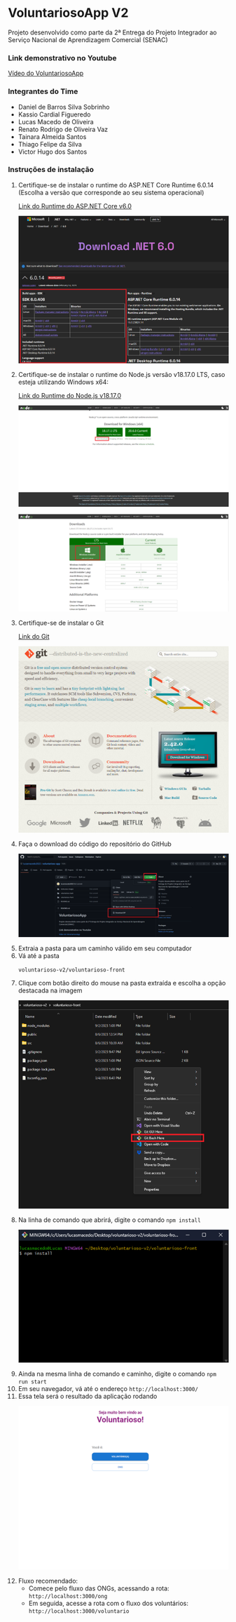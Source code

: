 <h1>VoluntariosoApp V2</h1>

<p>Projeto desenvolvido como parte da 2ª Entrega do Projeto Integrador ao Serviço Nacional de Aprendizagem Comercial (SENAC)</p>

<h3>Link demonstrativo no Youtube</h3>
<a href="https://youtu.be/s8IAErNAek8">Vídeo do VoluntariosoApp</a>

<h3>Integrantes do Time</h3>

<ul>
	<li>Daniel de Barros Silva Sobrinho</li>
	<li>Kassio Cardial Figueredo</li>
	<li>Lucas Macedo de Oliveira</li>
	<li>Renato Rodrigo de Oliveira Vaz</li>
	<li>Tainara Almeida Santos</li>
	<li>Thiago Felipe da Silva</li>
	<li>Victor Hugo dos Santos</li>
</ul>

<h3>Instruções de instalação</h3>

<ol>

<li>
	Certifique-se de instalar o runtime do ASP.NET Core Runtime 6.0.14 (Escolha a versão que corresponde ao seu sistema operacional)
	<p>
		<a href="https://dotnet.microsoft.com/en-us/download/dotnet/6.0">Link do Runtime do ASP.NET Core v6.0</a>
	</p>

![Image](instrucoes-images/print1.png)

</li>

<li>Certifique-se de instalar o runtime do Node.js versão v18.17.0 LTS, caso esteja utilizando Windows x64:
	<p>
		<a href="https://nodejs.org/en/">Link do Runtime do Node.js v18.17.0</a>
	</p>

![Image](instrucoes-images/print2.png)

![Image](instrucoes-images/print8.png)

</li>

<li>Certifique-se de instalar o Git
	<p>
		<a href="https://git-scm.com/downloads">Link do Git</a>
	</p>

![Image](instrucoes-images/print3.png)

</li>

<li>
	Faça o download do código do repositório do GitHub

![Image](instrucoes-images/print6.png)

</li>

<li>
	Extraia a pasta para um caminho válido em seu computador
</li>

<li>
	Vá até a pasta

<code>voluntarioso-v2/voluntarioso-front</code>

</li>

<li>
	Clique com botão direito do mouse na pasta extraída e escolha a opção destacada na imagem

![Image](instrucoes-images/print4.png)

</li>

<li>
	Na linha de comando que abrirá, digite o comando <code>npm install</code>

![Image](instrucoes-images/print5.png)

</li>

<li>
	Ainda na mesma linha de comando e caminho, digite o comando <code>npm run start</code>
</li>

<li>
	Em seu navegador, vá até o endereço <code>http://localhost:3000/</code>
</li>

<li>
	Essa tela será o resultado da aplicação rodando

![Image](instrucoes-images/print7.png)

</li>

<li>
	Fluxo recomendado:
	<ul>
		<li>Comece pelo fluxo das ONGs, acessando a rota: <code>http://localhost:3000/ong</code></li>
		<li>Em seguida, acesse a rota com o fluxo dos voluntários: <code>http://localhost:3000/voluntario</code></li>
	</ul>
</li>

</ol>
